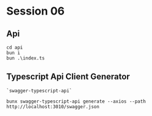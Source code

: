 # Session 06

## Api
    cd api
    bun i
    bun .\index.ts


## Typescript Api Client Generator
    `swagger-typescript-api`

    bunx swagger-typescript-api generate --axios --path http://localhost:3010/swagger.json